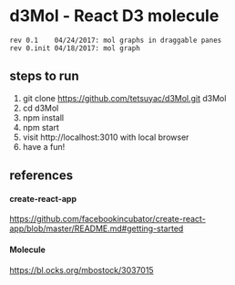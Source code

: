 # d3Mol - React D3 molecule
```
rev 0.1    04/24/2017: mol graphs in draggable panes
rev 0.init 04/18/2017: mol graph
```
## steps to run
1. git clone https://github.com/tetsuyac/d3Mol.git d3Mol
1. cd d3Mol
1. npm install
1. npm start
1. visit http://localhost:3010 with local browser
1. have a fun!

## references
#### create-react-app
https://github.com/facebookincubator/create-react-app/blob/master/README.md#getting-started
#### Molecule
https://bl.ocks.org/mbostock/3037015
